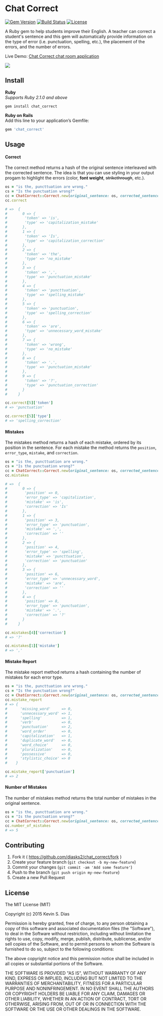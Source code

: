 # Chat Correct

[![Gem Version](https://badge.fury.io/rb/chat_correct.svg)](http://badge.fury.io/rb/chat_correct) [![Build Status](https://travis-ci.org/diasks2/chat_correct.png)](https://travis-ci.org/diasks2/chat_correct) [![License](https://img.shields.io/badge/license-MIT-brightgreen.svg?style=flat)](https://github.com/diasks2/chat_correct/blob/master/LICENSE.txt)

A Ruby gem to help students improve their English. A teacher can correct a student's sentence and this gem will automatically provide information on the type of error (i.e. punctuation, spelling, etc.), the placement of the errors, and the number of errors.

Live Demo: [Chat Correct chat room application](http://www.chat-correct.com)

![](https://s3.amazonaws.com/tm-town-nlp-resources/chat_correct_screenshot.jpg)

## Install

**Ruby**  
*Supports Ruby 2.1.0 and above*
```
gem install chat_correct
```

**Ruby on Rails**  
Add this line to your application’s Gemfile:
```ruby
gem 'chat_correct'
```

## Usage

#### Correct

The correct method returns a hash of the original sentence interleaved with the corrected sentence. The idea is that you can use styling in your output progam to highlight the errors (color, **font weight**, ~~strikethrough~~, etc.).

```ruby
os = "is the, puncttuation are wrong."
cs = "Is the punctuation wrong?"
cc = ChatCorrect::Correct.new(original_sentence: os, corrected_sentence: cs)
cc.correct

# =>  {
#       0 => {
#        'token' => 'is',
#        'type' => 'capitalization_mistake'
#       },
#       1 => {
#        'token' => 'Is',
#        'type' => 'capitalization_correction'
#       },
#       2 => {
#        'token' => 'the',
#        'type' => 'no_mistake'
#       },
#       3 => {
#        'token' => ',',
#        'type' => 'punctuation_mistake'
#       },
#       4 => {
#        'token' => 'puncttuation',
#        'type' => 'spelling_mistake'
#       },
#       5 => {
#        'token' => 'punctuation',
#        'type' => 'spelling_correction'
#       },
#       6 => {
#        'token' => 'are',
#        'type' => 'unnecessary_word_mistake'
#       },
#       7 => {
#        'token' => 'wrong',
#        'type' => 'no_mistake'
#       },
#       8 => {
#        'token' => '.',
#        'type' => 'punctuation_mistake'
#       },
#       9 => {
#        'token' => '?',
#        'type' => 'punctuation_correction'
#       }
#     }

cc.correct[5]['token']
# => 'punctuation'

cc.correct[5]['type']
# => 'spelling_correction'

```

#### Mistakes

The mistakes method returns a hash of each mistake, ordered by its position in the sentence. For each mistake the method returns the `position`, `error_type`, `mistake`, and `correction`.

```ruby
os = "is the, puncttuation are wrong."
cs = "Is the punctuation wrong?"
cc = ChatCorrect::Correct.new(original_sentence: os, corrected_sentence: cs)
cc.mistakes

# =>  {
#       0 => {
#        'position' => 0,
#        'error_type' => 'capitalization',
#        'mistake' => 'is',
#        'correction' => 'Is'
#       },
#       1 => {
#        'position' => 3,
#        'error_type' => 'punctuation',
#        'mistake' => ',',
#        'correction' => ''
#       },
#       2 => {
#        'position' => 4,
#        'error_type' => 'spelling',
#        'mistake' => 'puncttuation',
#        'correction' => 'punctuation'
#       },
#       3 => {
#        'position' => 6,
#        'error_type' => 'unnecessary_word',
#        'mistake' => 'are',
#        'correction' => ''
#       },
#       4 => {
#        'position' => 8,
#        'error_type' => 'punctuation',
#        'mistake' => '.',
#        'correction' => '?'
#       }
#     }

cc.mistakes[4]['correction']
# => '?'

cc.mistakes[1]['mistake']
# => ','
```

#### Mistake Report

The mistake report method returns a hash containing the number of mistakes for each error type.

```ruby
os = "is the, puncttuation are wrong."
cs = "Is the punctuation wrong?"
cc = ChatCorrect::Correct.new(original_sentence: os, corrected_sentence: cs)
cc.mistake_report
# => {
#      'missing_word'     => 0,
#      'unnecessary_word' => 1,
#      'spelling'         => 1,
#      'verb'             => 0,
#      'punctuation'      => 2,
#      'word_order'       => 0,
#      'capitalization'   => 1,
#      'duplicate_word'   => 0,
#      'word_choice'      => 0,
#      'pluralization'    => 0,
#      'possessive'       => 0,
#      'stylistic_choice' => 0
#    }

cc.mistake_report['punctuation']
# => 2
```

#### Number of Mistakes

The number of mistakes method returns the total number of mistakes in the original sentence.

```ruby
os = "is the, puncttuation are wrong."
cs = "Is the punctuation wrong?"
cc = ChatCorrect::Correct.new(original_sentence: os, corrected_sentence: cs)
cc.number_of_mistakes
# => 5
```

## Contributing

1. Fork it ( https://github.com/diasks2/chat_correct/fork )
2. Create your feature branch (`git checkout -b my-new-feature`)
3. Commit your changes (`git commit -am 'Add some feature'`)
4. Push to the branch (`git push origin my-new-feature`)
5. Create a new Pull Request

## License

The MIT License (MIT)

Copyright (c) 2015 Kevin S. Dias

Permission is hereby granted, free of charge, to any person obtaining a copy
of this software and associated documentation files (the "Software"), to deal
in the Software without restriction, including without limitation the rights
to use, copy, modify, merge, publish, distribute, sublicense, and/or sell
copies of the Software, and to permit persons to whom the Software is
furnished to do so, subject to the following conditions:

The above copyright notice and this permission notice shall be included in
all copies or substantial portions of the Software.

THE SOFTWARE IS PROVIDED "AS IS", WITHOUT WARRANTY OF ANY KIND, EXPRESS OR
IMPLIED, INCLUDING BUT NOT LIMITED TO THE WARRANTIES OF MERCHANTABILITY,
FITNESS FOR A PARTICULAR PURPOSE AND NONINFRINGEMENT. IN NO EVENT SHALL THE
AUTHORS OR COPYRIGHT HOLDERS BE LIABLE FOR ANY CLAIM, DAMAGES OR OTHER
LIABILITY, WHETHER IN AN ACTION OF CONTRACT, TORT OR OTHERWISE, ARISING FROM,
OUT OF OR IN CONNECTION WITH THE SOFTWARE OR THE USE OR OTHER DEALINGS IN
THE SOFTWARE.

